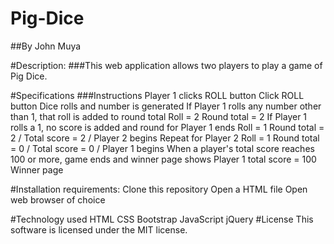 # Pig-Dice

##By John Muya

#Description:
###This web application  allows two players to play a game of Pig Dice.

#Specifications
###Instructions
Player 1 clicks ROLL button	Click ROLL button	Dice rolls and number is generated
If Player 1 rolls any number other than 1, that roll is added to round total	Roll = 2	Round total = 2
If Player 1 rolls a 1, no score is added and round for Player 1 ends	Roll = 1	Round total = 2 / Total score = 2 / Player 2 begins
Repeat for Player 2	Roll = 1	Round total = 0 / Total score = 0 / Player 1 begins
When a player's total score reaches 100 or more, game ends and winner page shows	Player 1 total score = 100	Winner page

#Installation requirements:
Clone this repository
Open a HTML file
Open web browser of choice

#Technology used
HTML
CSS
Bootstrap
JavaScript
jQuery
#License
This software is licensed under the MIT license.
